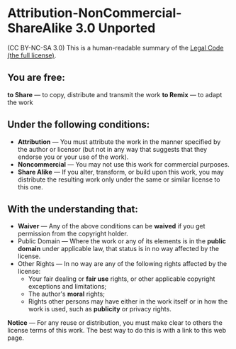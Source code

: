 # Attribution-NonCommercial-ShareAlike 3.0 Unported
(CC BY-NC-SA 3.0)
This is a human-readable summary of the [Legal Code (the full license)](http://creativecommons.org/licenses/by-nc-sa/3.0/legalcode).

## You are free:

**to Share** — to copy, distribute and transmit the work
**to Remix** — to adapt the work

## Under the following conditions:

* **Attribution** — You must attribute the work in the manner specified by the author or licensor (but not in any way that suggests that they endorse you or your use of the work).
* **Noncommercial** — You may not use this work for commercial purposes.
* **Share Alike** — If you alter, transform, or build upon this work, you may distribute the resulting work only under the same or similar license to this one.

## With the understanding that:

* **Waiver** — Any of the above conditions can be **waived** if you get permission from the copyright holder.
* Public Domain — Where the work or any of its elements is in the **public domain** under applicable law, that status is in no way affected by the license.
* Other Rights — In no way are any of the following rights affected by the license:
  * Your fair dealing or **fair use** rights, or other applicable copyright exceptions and limitations;
  * The author's **moral** rights;
  * Rights other persons may have either in the work itself or in how the work is used, such as **publicity** or privacy rights.

**Notice** — For any reuse or distribution, you must make clear to others the license terms of this work. The best way to do this is with a link to this web page.
